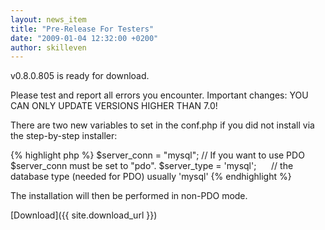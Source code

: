 ```yaml
---
layout: news_item
title: "Pre-Release For Testers"
date: "2009-01-04 12:32:00 +0200"
author: skilleven
---
```


v0.8.0.805 is ready for download.

Please test and report all errors you encounter.
Important changes: YOU CAN ONLY UPDATE VERSIONS HIGHER THAN 7.0!

There are two new variables to set in the conf.php if you did not install via the step-by-step installer:

{% highlight php %}
$server_conn = "mysql";      // If you want to use PDO $server_conn must be set to "pdo".
$server_type = 'mysql';      // the database type (needed for PDO) usually 'mysql'
{% endhighlight %}

The installation will then be performed in non-PDO mode.



[Download]({{ site.download_url }})
